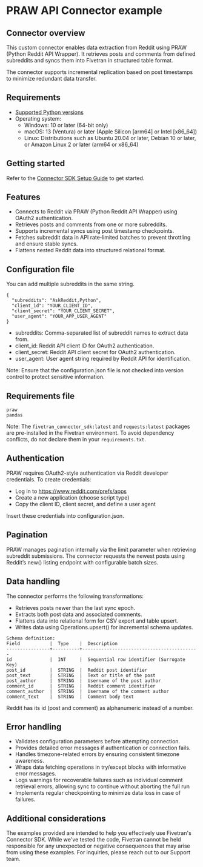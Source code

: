 # PRAW API Connector example
## Connector overview
This custom connector enables data extraction from Reddit using PRAW (Python Reddit API Wrapper). It retrieves posts and comments from defined subreddits and syncs them into Fivetran in structured table format. 

The connector supports incremental replication based on post timestamps to minimize redundant data transfer.



## Requirements
- [Supported Python versions](https://github.com/fivetran/fivetran_connector_sdk/blob/main/README.md#requirements)
- Operating system:
  - Windows: 10 or later (64-bit only)
  - macOS: 13 (Ventura) or later (Apple Silicon [arm64] or Intel [x86_64])
  - Linux: Distributions such as Ubuntu 20.04 or later, Debian 10 or later, or Amazon Linux 2 or later (arm64 or x86_64)

## Getting started
Refer to the [Connector SDK Setup Guide](https://fivetran.com/docs/connectors/connector-sdk/setup-guide) to get started.


## Features
* Connects to Reddit via PRAW (Python Reddit API Wrapper) using OAuth2 authentication.
* Retrieves posts and comments from one or more subreddits.
* Supports incremental syncs using post timestamp checkpoints.
* Fetches subreddit data in API rate‑limited batches to prevent throttling and ensure stable syncs.
* Flattens nested Reddit data into structured relational format.

## Configuration file

You can add multiple subreddits in the same string. 

```
{
  "subreddits": "AskReddit,Python",
  "client_id": "YOUR_CLIENT_ID",
  "client_secret": "YOUR_CLIENT_SECRET",
  "user_agent": "YOUR_APP_USER_AGENT"
}
```
* subreddits: Comma-separated list of subreddit names to extract data from.
* client_id: Reddit API client ID for OAuth2 authentication.
* client_secret: Reddit API client secret for OAuth2 authentication.
* user_agent: User agent string required by Reddit API for identification.

Note: Ensure that the configuration.json file is not checked into version control to protect sensitive information.

## Requirements file

```
praw
pandas
```
Note: The `fivetran_connector_sdk:latest` and `requests:latest` packages are pre-installed in the Fivetran environment. To avoid dependency conflicts, do not declare them in your `requirements.txt`.

## Authentication
PRAW requires OAuth2-style authentication via Reddit developer credentials.
To create credentials:
* Log in to https://www.reddit.com/prefs/apps
* Create a new application (choose script type)
* Copy the client ID, client secret, and define a user agent

Insert these credentials into configuration.json.

## Pagination
PRAW manages pagination internally via the limit parameter when retrieving subreddit submissions. The connector requests the newest posts using Reddit’s new() listing endpoint with configurable batch sizes.

## Data handling
The connector performs the following transformations:
* Retrieves posts newer than the last sync epoch.
* Extracts both post data and associated comments.
* Flattens data into relational form for CSV export and table upsert.
* Writes data using Operations.upsert() for incremental schema updates.
```
Schema definition: 
Field           |  Type    |  Description                   
----------------+----------+-------------------------------------------
id              |  INT     |  Sequential row identifier (Surrogate Key)   
post_id         |  STRING  |  Reddit post identifier        
post_text       |  STRING  |  Text or title of the post     
post_author     |  STRING  |  Username of the post author   
comment_id      |  STRING  |  Reddit comment identifier     
comment_author  |  STRING  |  Username of the comment author
comment_text    |  STRING  |  Comment body text             
```
Reddit has its id (post and comment) as alphanumeric instead of a number. 

## Error handling

* Validates configuration parameters before attempting connection.
* Provides detailed error messages if authentication or connection fails.
* Handles timezone-related errors by ensuring consistent timezone awareness.
* Wraps data fetching operations in try/except blocks with informative error messages.
* Logs warnings for recoverable failures such as individual comment retrieval errors,
  allowing sync to continue without aborting the full run
* Implements regular checkpointing to minimize data loss in case of failures.

## Additional considerations
The examples provided are intended to help you effectively use Fivetran's Connector SDK. While we've tested the code, Fivetran cannot be held responsible for any unexpected or negative consequences that may arise from using these examples. For inquiries, please reach out to our Support team.
